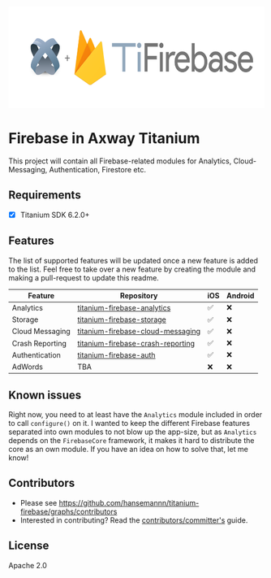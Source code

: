 
<img src="./titanium-firebase-logo@2x.png" height="200" alt="Firebase in Axway Titanium" />

# Firebase in Axway Titanium
This project will contain all Firebase-related modules for Analytics, Cloud-Messaging, Authentication, Firestore etc.

## Requirements
- [x] Titanium SDK 6.2.0+

## Features
The list of supported features will be updated once a new feature is added to the list. 
Feel free to take over a new feature by creating the module and making a pull-request to update this readme.

| Feature | Repository | iOS | Android |
| --- | --- | --- | --- |
| Analytics | [titanium-firebase-analytics](https://github.com/hansemannn/titanium-firebase-analytics) | ✅ | ❌ |
| Storage | [titanium-firebase-storage](https://github.com/hansemannn/titanium-firebase-storage) | ✅ | ❌ |
| Cloud Messaging | [titanium-firebase-cloud-messaging](https://github.com/hansemannn/titanium-firebase-cloud-messaging) | ✅ | ❌ |
| Crash Reporting | [titanium-firebase-crash-reporting](https://github.com/hansemannn/titanium-firebase-crash-reporting) | ✅ | ❌ |
| Authentication | [titanium-firebase-auth](https://github.com/hansemannn/titanium-firebase-auth) | ✅ | ❌ |
| AdWords | TBA | ❌ | ❌ |

## Known issues
Right now, you need to at least have the `Analytics` module included in order to call `configure()` on it. I wanted to
keep the different Firebase features separated into own modules to not blow up the app-size, but as `Analytics` depends
on the `FirebaseCore` framework, it makes it hard to distribute the core as an own module. If you have an idea on how to
solve that, let me know!

## Contributors
* Please see https://github.com/hansemannn/titanium-firebase/graphs/contributors
* Interested in contributing? Read the [contributors/committer's](https://wiki.appcelerator.org/display/community/Home) guide.

## License 
Apache 2.0
